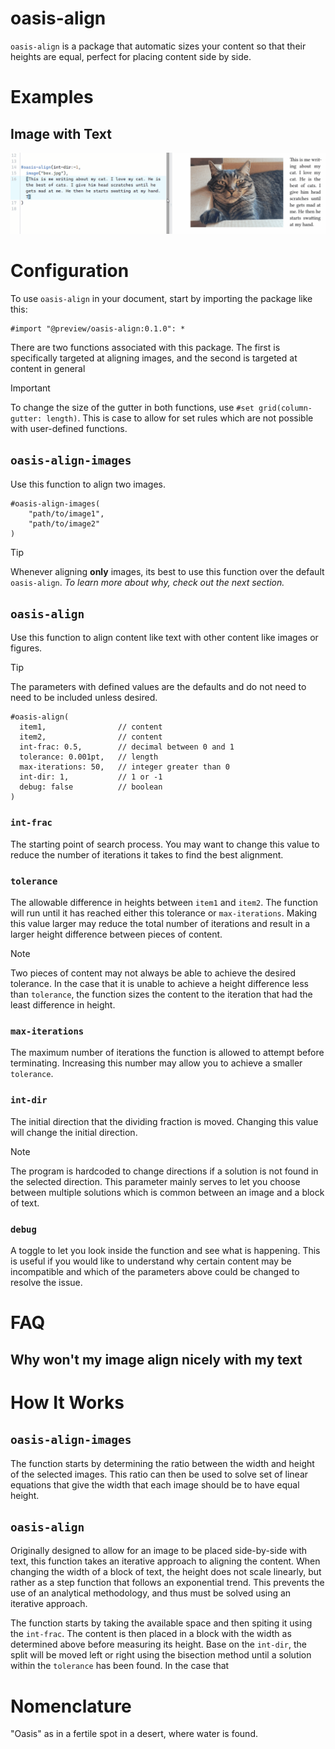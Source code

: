 # oasis-align 
`oasis-align` is a package that automatic sizes your content so that their heights are equal, perfect for placing content side by side. 

# Examples
## Image with Text
![Animation of image being aligned with text](examples/image-with-text.gif)

# Configuration 
To use `oasis-align` in your document, start by importing the package like this:
```typst
#import "@preview/oasis-align:0.1.0": *
```

There are two functions associated with this package. The first is specifically targeted at aligning images, and the second is targeted at content in general

> [!important]
> To change the size of the gutter in both functions, use `#set grid(column-gutter: length)`. This is case to allow for set rules which are not possible with user-defined functions. 

## `oasis-align-images`
Use this function to align two images.

```typst
#oasis-align-images(
    "path/to/image1",
    "path/to/image2"
)
```

> [!tip]
> Whenever aligning **only** images, its best to use this function over the default `oasis-align`. _To learn more about why, check out the next section._


## `oasis-align`
Use this function to align content like text with other content like images or figures.

> [!tip]
> The parameters with defined values are the defaults and do not need to need to be included unless desired.

```typst
#oasis-align(
  item1,                // content
  item2,                // content
  int-frac: 0.5,        // decimal between 0 and 1
  tolerance: 0.001pt,   // length
  max-iterations: 50,   // integer greater than 0
  int-dir: 1,           // 1 or -1
  debug: false          // boolean
)
```
### `int-frac`
The starting point of search process. You may want to change this value to reduce the number of iterations it takes to find the best alignment.

### `tolerance`
The allowable difference in heights between `item1` and `item2`. The function will run until it has reached either this tolerance or `max-iterations`. Making this value larger may reduce the total number of iterations and result in a larger height difference between pieces of content.  

> [!note]
> Two pieces of content may not always be able to achieve the desired tolerance. In the case that it is unable to achieve a height difference less than `tolerance`, the function sizes the content to the iteration that had the least difference in height. 

### `max-iterations`
The maximum number of iterations the function is allowed to attempt before terminating. Increasing this number may allow you to achieve a smaller `tolerance`.

### `int-dir`
The initial direction that the dividing fraction is moved. Changing this value will change the initial direction.

> [!note]
> The program is hardcoded to change directions if a solution is not found in the selected direction. This parameter mainly serves to let you choose between multiple solutions which is common between an image and a block of text.

### `debug`
A toggle to let you look inside the function and see what is happening. This is useful if you would like to understand why certain content may be incompatible and which of the parameters above could be changed to resolve the issue. 

# FAQ

## Why won't my image align nicely with my text


# How It Works
## `oasis-align-images`
The function starts by determining the ratio between the width and height of the selected images. This ratio can then be used to solve set of linear equations that give the width that each image should be to have equal height. 

## `oasis-align`
Originally designed to allow for an image to be placed side-by-side with text, this function takes an iterative approach to aligning the content. When changing the width of a block of text, the height does not scale linearly, but rather as a step function that follows an exponential trend. This prevents the use of an analytical methodology, and thus must be solved using an iterative approach.

The function starts by taking the available space and then spiting it using the `int-frac`. The content is then placed in a block with the width as determined above before measuring its height. Base on the `int-dir`, the split will be moved left or right using the bisection method until a solution within the `tolerance` has been found. In the case that 


# Nomenclature
"Oasis" as in a fertile spot in a desert, where water is found.
